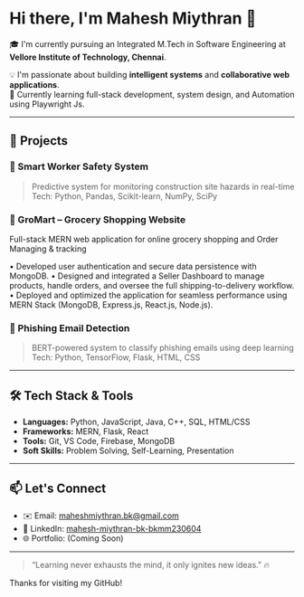 # Hi there, I'm Mahesh Miythran 👋

🎓 I'm currently pursuing an Integrated M.Tech in Software Engineering at **Vellore Institute of Technology, Chennai**.

💡 I'm passionate about building **intelligent systems** and **collaborative web applications**.  
🔭 Currently learning full-stack development, system design, and Automation using Playwright Js.

---

## 🚀 Projects

### 🦺 Smart Worker Safety System
> Predictive system for monitoring construction site hazards in real-time  
Tech: Python, Pandas, Scikit-learn, NumPy, SciPy

### 	GroMart – Grocery Shopping Website 
Full-stack MERN web application for online grocery shopping and Order Managing & tracking

•	Developed user authentication and secure data persistence with MongoDB.
•	Designed and integrated a Seller Dashboard to manage products, handle orders, and oversee the full shipping-to-delivery workflow.
•	Deployed and optimized the application for seamless performance using MERN Stack (MongoDB, Express.js, React.js, Node.js).


### 📧 Phishing Email Detection
> BERT-powered system to classify phishing emails using deep learning  
Tech: Python, TensorFlow, Flask, HTML, CSS

---

## 🛠️ Tech Stack & Tools

- **Languages:** Python, JavaScript, Java, C++, SQL, HTML/CSS
- **Frameworks:** MERN, Flask, React
- **Tools:** Git, VS Code, Firebase, MongoDB
- **Soft Skills:** Problem Solving, Self-Learning, Presentation

---

## 📫 Let's Connect

- ✉️ Email: maheshmiythran.bk@gmail.com  
- 💼 LinkedIn: [mahesh-miythran-bk-bkmm230604](https://www.linkedin.com/in/mahesh-miythran-bk-bkmm230604)  
- 🌐 Portfolio: (Coming Soon)

---

> “Learning never exhausts the mind, it only ignites new ideas.” 🔥

Thanks for visiting my GitHub!
